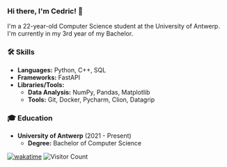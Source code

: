 ### Hi there, I'm Cedric! 👋

I'm a 22-year-old Computer Science student at the University of Antwerp. I'm currently in my 3rd year of my Bachelor.

### 🛠️ Skills
- **Languages:** Python, C++, SQL
- **Frameworks:** FastAPI
- **Libraries/Tools:**
  - **Data Analysis:** NumPy, Pandas, Matplotlib
  - **Tools:** Git, Docker, Pycharm, Clion, Datagrip

### 🎓 Education
- **University of Antwerp** (2021 - Present)
  - **Degree:** Bachelor of Computer Science

[![wakatime](https://wakatime.com/badge/user/52013ce8-b078-42cf-9e0b-ca2fcd5de5df.svg)](https://wakatime.com/@52013ce8-b078-42cf-9e0b-ca2fcd5de5df)
![Visitor Count](https://komarev.com/ghpvc/?username=CedricDeVijt&color=blue&style=flat-square)



